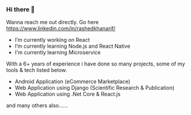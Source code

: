 ### Hi there 👋

Wanna reach me out directly. Go here https://www.linkedin.com/in/rashedkhanarif/

- I’m currently working on React
- I’m currently learning  Node.js and React Native
- I'm currently learning Microservice

With a 6+ years of experience i have done so many projects, some of my tools & tech listed below.

- Android Application (eCommerce Marketplace)
- Web Application using Django (Scientific Research & Publication)
- Web Application using .Net Core & React.js

and many others also......

